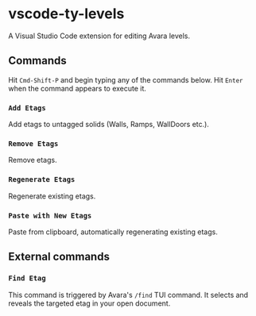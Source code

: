 # vscode-ty-levels

A Visual Studio Code extension for editing Avara levels.

## Commands

Hit `Cmd-Shift-P` and begin typing any of the commands below. Hit `Enter` when the command appears to execute it.

### `Add Etags`

Add etags to untagged solids (Walls, Ramps, WallDoors etc.).

### `Remove Etags`

Remove etags.

### `Regenerate Etags`

Regenerate existing etags.

### `Paste with New Etags`

Paste from clipboard, automatically regenerating existing etags.

## External commands

### `Find Etag`

This command is triggered by Avara's `/find` TUI command. It selects and reveals the targeted etag in your open document.

